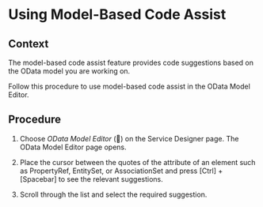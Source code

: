 <!-- loioc4cec66b93144d8fab901df949d3870e -->

<link rel="stylesheet" type="text/css" href="../css/sap-icons.css"/>

# Using Model-Based Code Assist



## Context

The model-based code assist feature provides code suggestions based on the OData model you are working on.

Follow this procedure to use model-based code assist in the OData Model Editor.



## Procedure

1.  Choose *OData Model Editor* \(<span class="SAP-icons"></span>\) on the Service Designer page. The OData Model Editor page opens.

2.  Place the cursor between the quotes of the attribute of an element such as PropertyRef, EntitySet, or AssociationSet and press [Ctrl\] + [Spacebar\]  to see the relevant suggestions.

3.  Scroll through the list and select the required suggestion.


